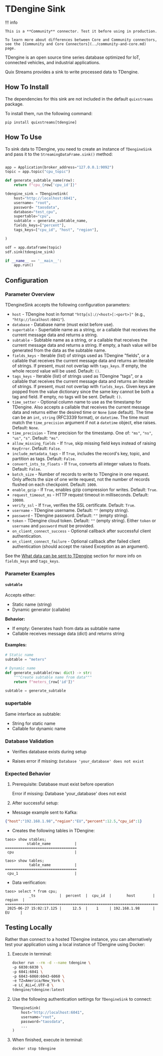 # TDengine Sink

!!! info
    
    This is a **Community** connector. Test it before using in production.

    To learn more about differences between Core and Community connectors, see the [Community and Core Connectors](../community-and-core.md) page.

TDengine is an open source time series database optimized for IoT, connected vehicles, and industrial applications.

Quix Streams provides a sink to write processed data to TDengine.

## How To Install
The dependencies for this sink are not included in the default `quixstreams` package.

To install them, run the following command:

```commandline
pip install quixstreams[tdengine]
```

## How To Use

To sink data to TDengine, you need to create an instance of `TDengineSink` and pass it to the `StreamingDataFrame.sink()` method:

```python

app = Application(broker_address="127.0.0.1:9092")
topic = app.topic("cpu_topic")

def generate_subtable_name(row):
    return f"cpu_{row['cpu_id']}"

tdengine_sink = TDengineSink(
    host="http://localhost:6041",
    username= "root",
    password= "taosdata",
    database="test_cpu",
    supertable="cpu",
    subtable = generate_subtable_name,
    fields_keys=["percent"],
    tags_keys=["cpu_id", "host", "region"],

)

sdf = app.dataframe(topic)
sdf.sink(tdengine_sink)

if __name__ == '__main__':
    app.run()

```

## Configuration

### Parameter Overview
TDengineSink accepts the following configuration parameters:

- `host` - TDengine host in format `"http[s]://<host>[:<port>]"` (e.g., `"http://localhost:6041"`).
- `database` - Database name (must exist before use).
- `supertable` - Supertable name as a string, or a callable that receives the current message data and returns a string.
- `subtable` - Subtable name as a string, or a callable that receives the current message data and returns a string. If empty, a hash value will be generated from the data as the subtable name.
- `fields_keys` - Iterable (list) of strings used as TDengine "fields", or a callable that receives the current message data and returns an iterable of strings. If present, must not overlap with `tags_keys`. If empty, the whole record value will be used. Default: `()`.
- `tags_keys` - Iterable (list) of strings used as TDengine "tags", or a callable that receives the current message data and returns an iterable of strings. If present, must not overlap with `fields_keys`. Given keys are popped from the value dictionary since the same key cannot be both a tag and field. If empty, no tags will be sent. Default: `()`.
- `time_setter` - Optional column name to use as the timestamp for TDengine. Also accepts a callable that receives the current message data and returns either the desired time or `None` (use default). The time can be an `int`, `string` (RFC3339 format), or `datetime`. The time must match the `time_precision` argument if not a `datetime` object, else raises. Default: `None`.
- `time_precision` - Time precision for the timestamp. One of: `"ms"`, `"ns"`, `"us"`, `"s"`. Default: `"ms"`.
- `allow_missing_fields` - If `True`, skip missing field keys instead of raising `KeyError`. Default: `False`.
- `include_metadata_tags` - If `True`, includes the record's key, topic, and partition as tags. Default: `False`.
- `convert_ints_to_floats` - If `True`, converts all integer values to floats. Default: `False`.
- `batch_size` - Number of records to write to TDengine in one request. Only affects the size of one write request, not the number of records flushed on each checkpoint. Default: `1000`.
- `enable_gzip` - If `True`, enables gzip compression for writes. Default: `True`.
- `request_timeout_ms` - HTTP request timeout in milliseconds. Default: `10000`.
- `verify_ssl` - If `True`, verifies the SSL certificate. Default: `True`.
- `username` - TDengine username. Default: `""` (empty string).
- `password` - TDengine password. Default: `""` (empty string).
- `token` - TDengine cloud token. Default: `""` (empty string). Either `token` or `username` and `password` must be provided.
- `on_client_connect_success` - Optional callback after successful client authentication.
- `on_client_connect_failure` - Optional callback after failed client authentication (should accept the raised Exception as an argument).

See the [What data can be sent to TDengine](#what-data-can-be-sent-to-tdengine) section for more info on `fields_keys` and `tags_keys`.


### Parameter Examples


####  `subtable`
Accepts either:
- Static name (string)
- Dynamic generator (callable)

**Behavior:**
- If empty: Generates hash from data as subtable name
- Callable receives message data (dict) and returns string

#### Examples:
```python
# Static name
subtable = "meters"

# Dynamic name
def generate_subtable(row: dict) -> str:
    """Create subtable name from data"""
    return f"meters_{row['id']}"
    
subtable = generate_subtable
```


### supertable
Same interface as subtable:

- String for static name
- Callable for dynamic name

### Database Validation
- Verifies database exists during setup

- Raises error if missing: `Database 'your_database' does not exist`


### Expected Behavior
1. Prerequisite: Database must exist before operation

    Error if missing: Database 'your_database' does not exist

2. After successful setup:

- Message example sent to Kafka:

```json
{"host":"192.168.1.98","region":"EU","percent":12.5,"cpu_id":1}
```

- Creates the following tables in TDengine:

```text
taos> show stables;
          stable_name           |
=================================
 cpu                            |

taos> show tables;
           table_name           |
=================================
 cpu_1                          |
```

- Data verification:

```text
taos> select * from cpu;
           _ts           |  percent  |  cpu_id  |       host        |  region  |
========================================================================
 2025-06-27 15:02:17.125 |     12.5  |    1     | 192.168.1.98      |   EU     |
```



## Testing Locally  

Rather than connect to a hosted TDengine instance, you can alternatively test your 
application using a local instance of TDengine using Docker:  

1. Execute in terminal:  

    ```bash
    docker run --rm -d --name tdengine \
    -p 6030:6030 \
    -p 6041:6041 \
    -p 6043-6060:6043-6060 \
    -e TZ=America/New_York \
    -e LC_ALL=C.UTF-8 \
    tdengine/tdengine:latest
    ```

2. Use the following authentication settings for `TDengineSink` to connect:  

    ```python
    TDengineSink(
        host="http://localhost:6041",
        username="root",
        password="taosdata",
        ...
    )
    ```

3. When finished, execute in terminal:

    ```bash
    docker stop tdengine
    ```
